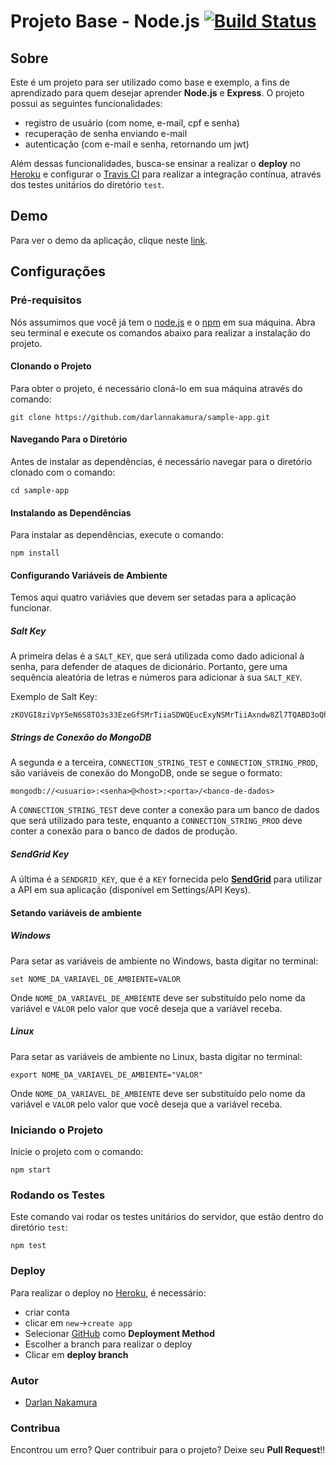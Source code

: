 # Projeto Base - Node.js [![Build Status](https://travis-ci.com/darlannakamura/sample-app.svg?branch=master)](https://travis-ci.com/darlannakamura/sample-app)


## Sobre
Este é um projeto para ser utilizado como base e exemplo, a fins de aprendizado para quem desejar aprender **Node.js** e **Express**.
O projeto possui as seguintes funcionalidades:
- registro de usuário (com nome, e-mail, cpf e senha)
- recuperação de senha enviando e-mail
- autenticação (com e-mail e senha, retornando um jwt)


Além dessas funcionalidades, busca-se ensinar a realizar o **deploy** no [Heroku](heroku.com) e configurar o [Travis CI](travis-ci.com) para realizar a integração contínua, através dos testes unitários do diretório `test`.

## Demo
Para ver o demo da aplicação, clique neste [link](https://nodejs-exemplo.herokuapp.com).

## Configurações

### Pré-requisitos
Nós assumimos que você já tem o [node.js](https://nodejs.org) e o [npm](https://www.npmjs.com) em sua máquina.
Abra seu terminal e execute os comandos abaixo para realizar a instalação do projeto.

#### Clonando o Projeto
Para obter o projeto, é necessário cloná-lo em sua máquina através do comando:

	git clone https://github.com/darlannakamura/sample-app.git

#### Navegando Para o Diretório
Antes de instalar as dependências, é necessário navegar para o diretório clonado com o comando:

	cd sample-app

#### Instalando as Dependências
Para instalar as dependências, execute o comando:

	npm install

#### Configurando Variáveis de Ambiente
Temos aqui quatro variávies que devem ser setadas para a aplicação funcionar.

##### Salt Key
A primeira delas é a `SALT_KEY`, que será utilizada como dado adicional à senha, para defender de ataques de dicionário. Portanto, gere uma sequência aleatória de letras e números para adicionar à sua `SALT_KEY`.

Exemplo de Salt Key: 

	zKOVGI8ziVpY5eN6S8TO3s33EzeGfSMrTiiaSDWQEucExyNSMrTiiAxndw8Zl7TQABD3oQhCfcF4BsZrObrFEyA5qE

##### Strings de Conexão do MongoDB
A segunda e a terceira, `CONNECTION_STRING_TEST` e `CONNECTION_STRING_PROD`, são variáveis de conexão do MongoDB, onde se segue o formato: 

	mongodb://<usuario>:<senha>@<host>:<porta>/<banco-de-dados>

A `CONNECTION_STRING_TEST` deve conter a conexão para um banco de dados que será utilizado para teste, enquanto a `CONNECTION_STRING_PROD` deve conter a conexão para o banco de dados de produção.

##### SendGrid Key
A última é a `SENDGRID_KEY`, que é a `KEY` fornecida pelo [**SendGrid**](https://sendgrid.com) para utilizar a API em sua aplicação (disponível em Settings/API Keys).

#### Setando variáveis de ambiente

##### Windows
Para setar as variáveis de ambiente no Windows, basta digitar no terminal:

	set NOME_DA_VARIAVEL_DE_AMBIENTE=VALOR

Onde `NOME_DA_VARIAVEL_DE_AMBIENTE` deve ser substituído pelo nome da variável e `VALOR` pelo valor que você deseja que a variável receba.

##### Linux
Para setar as variáveis de ambiente no Linux, basta digitar no terminal:

	export NOME_DA_VARIAVEL_DE_AMBIENTE="VALOR"

Onde `NOME_DA_VARIAVEL_DE_AMBIENTE` deve ser substituído pelo nome da variável e `VALOR` pelo valor que você deseja que a variável receba.

### Iniciando o Projeto
Inicie o projeto com o comando:

	npm start

### Rodando os Testes
Este comando vai rodar os testes unitários do servidor, que estão dentro do diretório `test`:

	npm test

### Deploy
Para realizar o deploy no [Heroku](https://heroku.com), é necessário:
- criar conta
- clicar em `new`->`create app`
- Selecionar [GitHub](https://github.com) como **Deployment Method**
- Escolher a branch para realizar o deploy
- Clicar em **deploy branch**

### Autor
- [Darlan Nakamura](https://github.com/darlannakamura)

### Contribua
Encontrou um erro?
Quer contribuir para o projeto?
Deixe seu **Pull Request**!!
